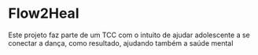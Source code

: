 # Flow2Heal
Este projeto faz parte de um TCC com o intuito de ajudar adolescente a se conectar a dança, como resultado, ajudando também a saúde mental
